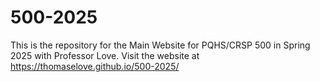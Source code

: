 # 500-2025

This is the repository for the Main Website for PQHS/CRSP 500 in Spring 2025 with Professor Love.
Visit the website at https://thomaselove.github.io/500-2025/
